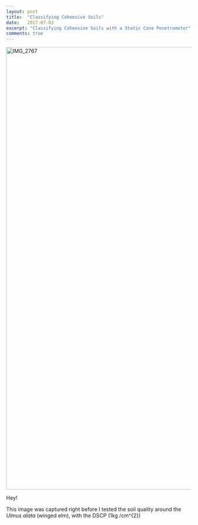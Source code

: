```yaml
---
layout: post
title:  "Classifying Coheesive Soils"
date:   2017-07-03
excerpt: "Classifying Coheesive Soils with a Static Cone Penetrometer"
comments: true
---
```


<a data-flickr-embed="true"  href="https://www.flickr.com/photos/151443203@N05/35042292784/in/photostream/" title="IMG_2767"><img src="https://farm5.staticflickr.com/4297/35042292784_c4a82579ae_h.jpg" width="1600" height="1200" alt="IMG_2767"></a><script async src="//embedr.flickr.com/assets/client-code.js" charset="utf-8"></script>

 Hey!

 This image was captured right before I tested the soil quality around the _Ulmus alata_ (winged elm), with the DSCP (1kg /cm^{2}) 
